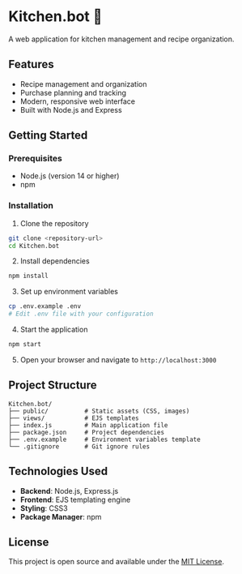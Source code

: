 # Kitchen.bot 🍳

A web application for kitchen management and recipe organization.

## Features

- Recipe management and organization
- Purchase planning and tracking
- Modern, responsive web interface
- Built with Node.js and Express

## Getting Started

### Prerequisites

- Node.js (version 14 or higher)
- npm

### Installation

1. Clone the repository
```bash
git clone <repository-url>
cd Kitchen.bot
```

2. Install dependencies
```bash
npm install
```

3. Set up environment variables
```bash
cp .env.example .env
# Edit .env file with your configuration
```

4. Start the application
```bash
npm start
```

5. Open your browser and navigate to `http://localhost:3000`

## Project Structure

```
Kitchen.bot/
├── public/          # Static assets (CSS, images)
├── views/           # EJS templates
├── index.js         # Main application file
├── package.json     # Project dependencies
├── .env.example     # Environment variables template
└── .gitignore       # Git ignore rules
```

## Technologies Used

- **Backend**: Node.js, Express.js
- **Frontend**: EJS templating engine
- **Styling**: CSS3
- **Package Manager**: npm

## License

This project is open source and available under the [MIT License](LICENSE).
